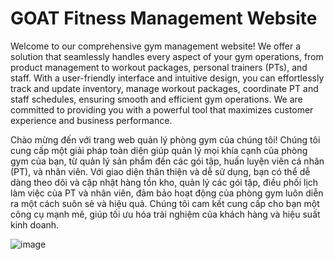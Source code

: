 # GOAT Fitness Management Website

Welcome to our comprehensive gym management website! We offer a solution that seamlessly handles every aspect of your gym operations, from product management to workout packages, personal trainers (PTs), and staff. With a user-friendly interface and intuitive design, you can effortlessly track and update inventory, manage workout packages, coordinate PT and staff schedules, ensuring smooth and efficient gym operations. We are committed to providing you with a powerful tool that maximizes customer experience and business performance.

Chào mừng đến với trang web quản lý phòng gym của chúng tôi! Chúng tôi cung cấp một giải pháp toàn diện giúp quản lý mọi khía cạnh của phòng gym của bạn, từ quản lý sản phẩm đến các gói tập, huấn luyện viên cá nhân (PT), và nhân viên. Với giao diện thân thiện và dễ sử dụng, bạn có thể dễ dàng theo dõi và cập nhật hàng tồn kho, quản lý các gói tập, điều phối lịch làm việc của PT và nhân viên, đảm bảo hoạt động của phòng gym luôn diễn ra một cách suôn sẻ và hiệu quả. Chúng tôi cam kết cung cấp cho bạn một công cụ mạnh mẽ, giúp tối ưu hóa trải nghiệm của khách hàng và hiệu suất kinh doanh.

![image](https://github.com/LOKshadow2704/client_goatfitness/assets/99128199/2b4c13c8-c278-4bcc-8175-9bde31533e3e)
